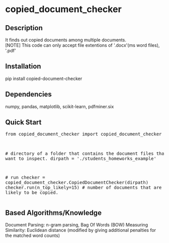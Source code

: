 # copied_document_checker

<h2>Description</h2>
It finds out copied documents among multiple documents.<br>
[NOTE] This code can only accept file extentions of '.docx'(ms word files), '.pdf' <br>

<h2>Installation</h2>
pip install copied-document-checker<br>

<h2>Dependencies</h2>
numpy, pandas, matplotlib, scikit-learn, pdfminer.six

<h2>Quick Start</h2>
<pre>
from copied_document_checker import copied_document_checker<br>

\# directory of a folder that contains the document files that you want to inspect.
dirpath = './students_homeworks_example'

\# run
checker = copied_document_checker.CopiedDocumentChecker(dirpath)
checker.run(n_top_likely=15)   # number of documents that are the most likely to be copied. 
</pre>

<h2>Based Algorithms/Knowledge</h2>
Document Parsing: n-gram parsing, Bag Of Words (BOW)
Measuring Similarity: Euclidean distance (modified by giving additional penalties for the matched word counts)
